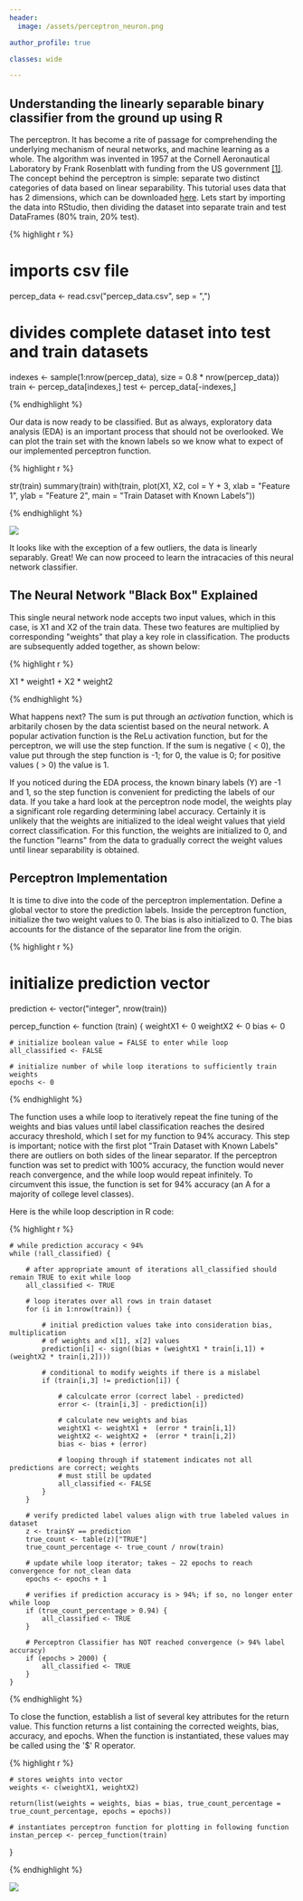 ```yaml
---
header:
  image: /assets/perceptron_neuron.png

author_profile: true

classes: wide

---
```


## Understanding the linearly separable binary classifier from the ground up using R

The perceptron. It has become a rite of passage for comprehending the underlying mechanism of neural networks, and machine learning as a whole. The algorithm was invented in 1957 at the Cornell Aeronautical Laboratory by Frank Rosenblatt with funding from the US government [[1]](http://psycnet.apa.org/doiLanding?doi=10.1037%2Fh0042519). The concept behind the perceptron is simple: separate two distinct categories of data based on linear separability. This tutorial uses data that has 2 dimensions, which can be downloaded [here](https://sokolj.com/assets/2018-03-04-Single-Layer-Perceptron-Implementation/percep_data.csv). Lets start by importing the data into RStudio, then dividing the dataset into separate train and test DataFrames (80% train, 20% test). 


{% highlight r %}
# imports csv file
percep_data <- read.csv("percep_data.csv", sep = ",")

# divides complete dataset into test and train datasets
indexes <- sample(1:nrow(percep_data), size = 0.8 * nrow(percep_data))
train <- percep_data[indexes,]
test <- percep_data[-indexes,]

{% endhighlight %}

Our data is now ready to be classified. But as always, exploratory data analysis (EDA) is an important process that should not be overlooked. We can plot the train set with the known labels so we know what to expect of our implemented perceptron function.

{% highlight r %}

str(train)
summary(train)
with(train, plot(X1, X2, col = Y + 3, xlab = "Feature 1", ylab = "Feature 2", main = "Train Dataset with Known Labels"))

{% endhighlight %}

<img src="../assets/2018-03-04-Single-Layer-Perceptron-Implementation/init_percep_plot.jpg" align="center" > 

It looks like with the exception of a few outliers, the data is linearly separably. Great! We can now proceed to learn the intracacies of this neural network classifier. 

## The Neural Network "Black Box" Explained

This single neural network node accepts two input values, which in this case, is X1 and X2 of the train data. These two features are multiplied by corresponding "weights" that play a key role in classification. The products are subsequently added together, as shown below: 

{% highlight r %}

X1 * weight1 + X2 * weight2

{% endhighlight %}

What happens next? The sum is put through an _activation_ function, which is arbitarily chosen by the data scientist based on the neural network. A popular activation function is the ReLu activation function, but for the perceptron, we will use the step function. If the sum is negative ( < 0), the value put through the step function is -1; for 0, the value is 0; for positive values ( > 0) the value is 1. 

If you noticed during the EDA process, the known binary labels (Y) are -1 and 1, so the step function is convenient for predicting the labels of our data. If you take a hard look at the perceptron node model, the weights play a significant role regarding determining label accuracy. Certainly it is unlikely that the weights are initialized to the ideal weight values that yield correct classification. For this function, the weights are initialized to 0, and the function "learns" from the data to gradually correct the weight values until linear separability is obtained. 

## Perceptron Implementation 

It is time to dive into the code of the perceptron implementation. Define a global vector to store the prediction labels. Inside the perceptron function, initialize the two weight values to 0. The bias is also initialized to 0. The bias accounts for the distance of the separator line from the origin. 

{% highlight r %}

# initialize prediction vector
prediction <- vector("integer", nrow(train))

percep_function <- function (train) {
    weightX1  <- 0
    weightX2  <- 0
    bias      <- 0
  
    # initialize boolean value = FALSE to enter while loop
    all_classified <- FALSE
    
    # initialize number of while loop iterations to sufficiently train weights
    epochs <- 0

{% endhighlight %}

The function uses a while loop to iteratively repeat the fine tuning of the weights and bias values
until label classification reaches the desired accuracy threshold, which I set for my function to 94% accuracy. 
This step is important; notice with the first plot "Train Dataset with Known Labels" there are outliers 
on both sides of the linear separator. If the perceptron function was set to predict with 100% accuracy, 
the function would never reach convergence, and the while loop would repeat infinitely. To circumvent this issue, the 
function is set for 94% accuracy (an A for a majority of college level classes). 

Here is the while loop description in R code: 

{% highlight r %}

    # while prediction accuracy < 94% 
    while (!all_classified) {
    
        # after appropriate amount of iterations all_classified should remain TRUE to exit while loop
        all_classified <- TRUE
        
        # loop iterates over all rows in train dataset
        for (i in 1:nrow(train)) {
            
            # initial prediction values take into consideration bias, multiplication 
            # of weights and x[1], x[2] values
            prediction[i] <- sign((bias + (weightX1 * train[i,1]) + (weightX2 * train[i,2])))
      
            # conditional to modify weights if there is a mislabel
            if (train[i,3] != prediction[i]) {
                
                # calculcate error (correct label - predicted)
                error <- (train[i,3] - prediction[i])
                
                # calculate new weights and bias
                weightX1 <- weightX1 +  (error * train[i,1])
                weightX2 <- weightX2 +  (error * train[i,2])
                bias <- bias + (error)
                
                # looping through if statement indicates not all predictions are correct; weights 
                # must still be updated 
                all_classified <- FALSE
            }
        }
        
        # verify predicted label values align with true labeled values in dataset
        z <- train$Y == prediction
        true_count <- table(z)["TRUE"]
        true_count_percentage <- true_count / nrow(train)
        
        # update while loop iterator; takes ~ 22 epochs to reach convergence for not_clean data
        epochs <- epochs + 1
        
        # verifies if prediction accuracy is > 94%; if so, no longer enter while loop
        if (true_count_percentage > 0.94) {
            all_classified <- TRUE
        }
        
        # Perceptron Classifier has NOT reached convergence (> 94% label accuracy)
        if (epochs > 2000) {
            all_classified <- TRUE
        }
    } 
    
{% endhighlight %}

To close the function, establish a list of several key attributes for the return value. This function returns a list containing the corrected weights, bias, accuracy, and epochs. When the function is instantiated, these values may be called using the '$' R operator.

{% highlight r %}

    # stores weights into vector 
    weights <- c(weightX1, weightX2)
    
    return(list(weights = weights, bias = bias, true_count_percentage = true_count_percentage, epochs = epochs))
    
    # instantiates perceptron function for plotting in following function
    instan_percep <- percep_function(train)
}

{% endhighlight %}

<img src="../assets/2018-03-04-Single-Layer-Perceptron-Implementation/weighted_predictions.jpeg" align="center" > 



